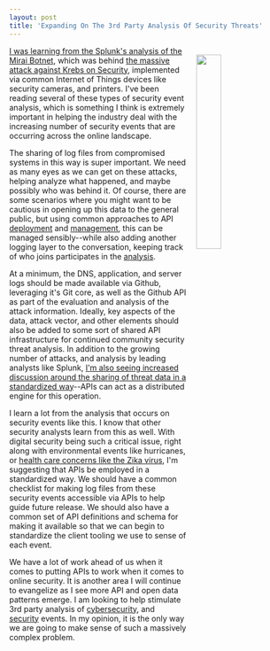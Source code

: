```yaml
---
layout: post
title: 'Expanding On The 3rd Party Analysis Of Security Threats'
---
```

<p><img style="padding: 15px;" src="https://s3.amazonaws.com/kinlane-productions/bw-icons/bw-cybersecurity-2.png" alt="" width="30%" align="right" /></p>
<p><a href="http://blogs.splunk.com/2016/10/07/analyzing-the-mirai-botnet-with-splunk/">I was learning from the Splunk's analysis of the Mirai Botnet</a>, which was behind <a href="https://krebsonsecurity.com/2016/09/krebsonsecurity-hit-with-record-ddos/">the massive attack against Krebs on Security</a>, implemented via common Internet of Things devices like security cameras, and printers. I've been reading several of these types of security event analysis, which is something I think is extremely important in helping the industry deal with the increasing number of security events that are occurring across the online landscape.&nbsp;</p>
<p>The sharing of log files from compromised systems in this way is super important. We need as many eyes as we can get on these attacks, helping analyze what happened, and maybe possibly who was behind it. Of course, there&nbsp;are some scenarios where you might want to be cautious in opening up this data to the general public, but using common approaches to API <a href="http://deployment.apievangelist.com">deployment</a> and <a href="http://management.apievangelist.com/">management</a>, this can be managed sensibly--while also adding another logging layer to the conversation, keeping track of who joins participates in the <a href="http://analysis.apievangelist.com/">analysis</a>.&nbsp;</p>
<p>At a minimum, the DNS, application, and server logs should be made available via Github, leveraging it's Git core, as well as the Github API as part of the evaluation and analysis of the attack information. Ideally, key aspects of the data, attack vector, and other elements should also be added to some sort of shared API infrastructure for continued community security threat analysis. In addition to the growing number of attacks, and analysis by leading analysts like Splunk, <a href="https://www.dhs.gov/topic/cybersecurity-information-sharing">I'm also seeing increased discussion around the sharing of threat data in a standardized way</a>--APIs can act as a distributed engine for this operation.</p>
<p>I learn a lot from the analysis&nbsp;that occurs on security events like this. I know that other security analysts learn from this as well. With digital security being such a critical issue, right along with environmental events like hurricanes, or <a href="http://apievangelist.com/2016/08/03/making-scientific-research-more-real-time-and-collaborative-using-apis/">health care concerns like the Zika virus</a>, I'm suggesting that APIs be employed in a standardized way. We should have a common checklist for making log files from these security events accessible via APIs to help guide future release. We should also have a common set of API definitions and schema for making it available&nbsp;so that we can begin to standardize the client tooling we use to sense of each event.&nbsp;</p>
<p>We have a lot of work ahead of us when it comes to putting APIs to work when it comes to online security. It is another area I will continue to evangelize as I see more API and open data patterns emerge. I am looking to help stimulate 3rd party analysis of <a href="http://cybersecurity.apievangelist.com">cybersecurity</a>, and <a href="http://security.apievangelist.com/">security</a> events. In my opinion, it is the only way we are going to make sense of such a massively complex problem.</p>